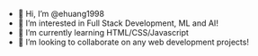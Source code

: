 - 👋 Hi, I’m @ehuang1998
- 👀 I’m interested in Full Stack Development, ML and AI!
- 🌱 I’m currently learning HTML/CSS/Javascript
- 💞️ I’m looking to collaborate on any web development projects!

<!---
ehuang1998/ehuang1998 is a ✨ special ✨ repository because its `README.md` (this file) appears on your GitHub profile.
You can click the Preview link to take a look at your changes.
--->
